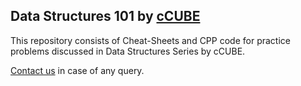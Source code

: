 ## Data Structures 101 by [cCUBE](https://twitter.com/ccube_itmbu)

This repository consists of Cheat-Sheets and CPP code for practice problems discussed in Data Structures Series by cCUBE.

[Contact us](mailto:monanira@gmail.com) in case of any query.
